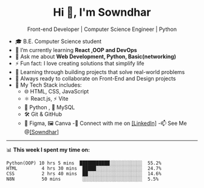 <h1 align="center">Hi 👋, I'm Sowndhar</h1>
<p align="center">Front-end Developer | Computer Science Engineer | Python</p>

- 🎓 B.E. Computer Science student
- 🌱 I’m currently learning **React ,OOP and DevOps**
- 💬 Ask me about **Web Development, Python, Basic(networking)**
- ⚡ Fun fact: I love creating solutions that simplify life
- 🌱 Learning through building projects that solve real-world problems
- 🤝 Always ready to collaborate on Front-End and Design projects
- 🔧 My Tech Stack includes:
   - 🌐 HTML, CSS, JavaScript
   - ⚛️ React.js, ⚡ Vite
   - 🐍 Python , 💾 MySQL
   - 🛠️ Git & GitHub
   - 🎨 Figma,  🖼️ Canva
-🔗 Connect with me on [[LinkedIn]](https://www.linkedin.com/in/bsowndhar04/)
-📫 See Me @[[Sowndhar]](https://linktr.ee/b_sowndhar)

---

📊 **This week I spent my time on:**

```text
Python(OOP) 10 hrs 5 mins  ███████████░░░░░░░░░░░░  55.2%
HTML         4 hrs 30 mins  █████░░░░░░░░░░░░░░░░░  24.7%
CSS          2 hrs 40 mins  ██░░░░░░░░░░░░░░░░░░░░  14.6%
N8N          50 mins        ░░░░░░░░░░░░░░░░░░░░░░  5.5%
